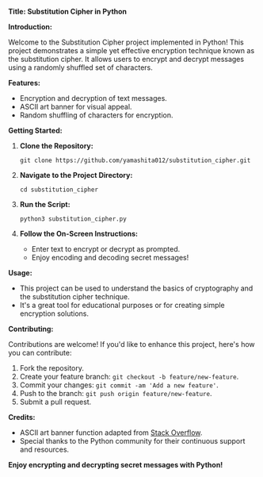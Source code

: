 **Title: Substitution Cipher in Python**

**Introduction:**

Welcome to the Substitution Cipher project implemented in Python! This project demonstrates a simple yet effective encryption technique known as the substitution cipher. It allows users to encrypt and decrypt messages using a randomly shuffled set of characters.

**Features:**

- Encryption and decryption of text messages.
- ASCII art banner for visual appeal.
- Random shuffling of characters for encryption.

**Getting Started:**

1. **Clone the Repository:**
   ```
   git clone https://github.com/yamashita012/substitution_cipher.git
   ```

2. **Navigate to the Project Directory:**
   ```
   cd substitution_cipher
   ```

3. **Run the Script:**
   ```
   python3 substitution_cipher.py
   ```

4. **Follow the On-Screen Instructions:**
   - Enter text to encrypt or decrypt as prompted.
   - Enjoy encoding and decoding secret messages!

**Usage:**

- This project can be used to understand the basics of cryptography and the substitution cipher technique.
- It's a great tool for educational purposes or for creating simple encryption solutions.

**Contributing:**

Contributions are welcome! If you'd like to enhance this project, here's how you can contribute:

1. Fork the repository.
2. Create your feature branch: `git checkout -b feature/new-feature`.
3. Commit your changes: `git commit -am 'Add a new feature'`.
4. Push to the branch: `git push origin feature/new-feature`.
5. Submit a pull request.

**Credits:**

- ASCII art banner function adapted from [Stack Overflow](https://stackoverflow.com/questions/493386/how-to-print-without-newline-or-space).
- Special thanks to the Python community for their continuous support and resources.

**Enjoy encrypting and decrypting secret messages with Python!**
